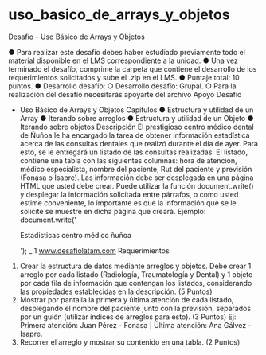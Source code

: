 # uso_basico_de_arrays_y_objetos
Desafío - Uso Básico de Arrays y Objetos

● Para realizar este desafío debes haber estudiado previamente todo el material
disponible en el LMS correspondiente a la unidad.
● Una vez terminado el desafío, comprime la carpeta que contiene el desarrollo de los
requerimientos solicitados y sube el .zip en el LMS.
● Puntaje total: 10 puntos.
● Desarrollo desafío:
○ Desarrollo desafío: Grupal.
○ Para la realización del desafío necesitarás apoyarte del archivo Apoyo Desafío
- Uso Básico de Arrays y Objetos
Capítulos
● Estructura y utilidad de un Array
● Iterando sobre arreglos
● Estructura y utilidad de un Objeto
● Iterando sobre objetos
Descripción
El prestigioso centro médico dental de Ñuñoa le ha encargado la tarea de obtener
información estadística acerca de las consultas dentales que realizó durante el día de ayer.
Para esto, se le entregará un listado de las consultas realizadas. El listado, contiene una
tabla con las siguientes columnas: hora de atención, médico especialista, nombre del
paciente, Rut del paciente y previsión (Fonasa o Isapre).
Las información debe ser desplegada en una página HTML que usted debe crear. Puede
utilizar la función document.write() y desplegar la información solicitada entre párrafos, o
como usted estime conveniente, lo importante es que la información que se le solicite se
muestre en dicha página que creará.
Ejemplo:
document.write('<p>Estadisticas centro médico ñuñoa</p>');
_ 1
www.desafiolatam.com
Requerimientos
1. Crear la estructura de datos mediante arreglos y objetos. Debe crear 1 arreglo por
cada listado (Radiología, Traumatología y Dental) y 1 objeto por cada fila de
información que contengan los listados, considerando las propiedades establecidas
en la descripción. (5 Puntos)
2. Mostrar por pantalla la primera y última atención de cada listado, desplegando el
nombre del paciente junto con la previsión, separados por un guión (utilizar índices
de arreglos para esto). (3 Puntos)
Ej: Primera atención: Juan Pérez - Fonasa | Última atención: Ana Gálvez - Isapre.
3. Recorrer el arreglo y mostrar su contenido en una tabla. (2 Puntos)
